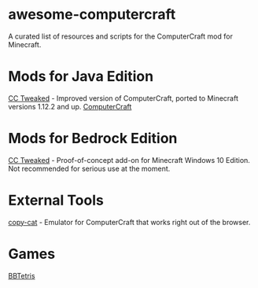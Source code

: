 # awesome-computercraft
A curated list of resources and scripts for the ComputerCraft mod for Minecraft.

# Mods for Java Edition
[CC Tweaked](https://minecraft.curseforge.com/projects/cc-tweaked) - Improved version of ComputerCraft, ported to Minecraft versions 1.12.2 and up.
[ComputerCraft](https://github.com/dan200/ComputerCraft) 

# Mods for Bedrock Edition
[CC Tweaked](https://github.com/SquidDev-CC/bedrock) - Proof-of-concept add-on for Minecraft Windows 10 Edition. Not recommended for serious use at the moment.

# External Tools
[copy-cat](https://github.com/SquidDev-CC/copy-cat) - Emulator for ComputerCraft that works right out of the browser.

# Games
[BBTetris](http://www.computercraft.info/forums2/index.php?/topic/15878-bbtetris/)

